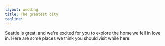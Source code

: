 ```yaml
---
layout: wedding
title: The greatest city
tagline:
---
```


Seattle is great, and we're excited for you to explore the home we fell in love
in.  Here are some places we think you should visit while here:
